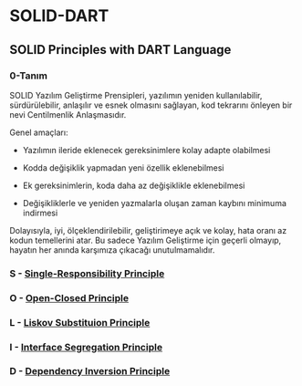 # SOLID-DART

## SOLID Principles with DART Language

### 0-Tanım

SOLID Yazılım Geliştirme Prensipleri, yazılımın yeniden kullanılabilir, sürdürülebilir, anlaşılır ve esnek olmasını sağlayan, kod tekrarını önleyen bir nevi Centilmenlik Anlaşmasıdır. 

Genel amaçları:

* Yazılımın ileride eklenecek gereksinimlere kolay adapte olabilmesi

* Kodda değişiklik yapmadan yeni özellik eklenebilmesi

* Ek gereksinimlerin, koda daha az değişiklikle eklenebilmesi

* Değişikliklerle ve yeniden yazmalarla oluşan zaman kaybını minimuma indirmesi


Dolayısıyla, iyi, ölçeklendirilebilir, geliştirimeye açık ve kolay, hata oranı az kodun temellerini atar. Bu sadece Yazılım Geliştirme için geçerli olmayıp, hayatın her anında karşımıza çıkacağı unutulmamalıdır.



### S - **[Single-Responsibility Principle](https://github.com/bzelban/SOLID-DART/blob/main/1.SRP.dart)**

### O - **[Open-Closed Principle](https://github.com/bzelban/SOLID-DART/blob/main/2.OCP.dart)**

### L - **[Liskov Substituion Principle](https://github.com/bzelban/SOLID-DART/blob/main/3.LSP.dart)**

### I - **[Interface Segregation Principle](https://github.com/bzelban/SOLID-DART/blob/main/4.ISP.dart)**

### D - **[Dependency Inversion Principle](https://github.com/bzelban/SOLID-DART/blob/main/5.DIP.dart)**

